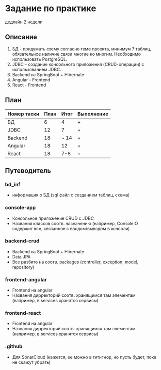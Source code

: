 # Задание по практике 
дедлайн 2 недели
## Описание
1. БД - придумать схему согласно теме проекта, минимум 7 таблиц, обязательное наличие связи многие ко многим. Необходимо использовать PostgreSQL.
2. JDBC - создание консольного приложения (CRUD-операции) с использованием JDBC.
3. Backend на SpringBoot + Hibernate
4. Angular - Frontend
5. React - Frontend

## План

| Номер таски | План | Итог | Выполнение | 
|-------------|------|------|------------|
| БД | 6    | 4    | +          | 
| JDBC | 12   | 7    | +          | 
| Backend | 18   | ~ 14 | +          | 
| Angular | 18   | 12   | +          | 
| React | 18   | 7-8  | +          | 

## Путеводитель

### bd_inf

- информация о БД (sql файл с созданием таблиц, схема)

### console-app

- Консольное приложение CRUD с JDBC
- Названия классов соотв. назначению (например, ConsoleIO содержит все, связанное с вводом/выводом в консоли)

### backend-crud

- Backend на SpringBoot + Hibernate
- Data JPA
- Все разбито на соотв. packages (controller, exception, model, repository)

### frontend-angular

- Frontend на angular
- Названия дирректорий соотв. хранящимся там элементам (например, в services хранятся сервисы)

### frontend-react

- Frontend на angular
- Названия дирректорий соотв. хранящимся там элементам (например, в services хранятся сервисы)

### .github

- Для SonarCloud (кажется, ее можно в гитигнор, но пусть будет, пока не скажут убрать)